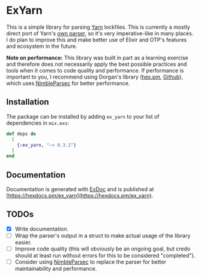 # ExYarn

This is a simple library for parsing [Yarn](https://classic.yarnpkg.com/en/) lockfiles. This is currently a mostly direct port of Yarn's [own parser](https://github.com/yarnpkg/yarn/blob/master/src/lockfile/parse.js), so it's very imperative-like in many places. I do plan to improve this and make better use of Elixir and OTP's features and ecosystem in the future.

**Note on performance:** This library was built in part as a learning exercise and therefore does not necessarily apply the best possible practices and tools when it comes to code quality and performance. If performance is important to you, I recommend using Dorgan's library ([hex.pm](https://hex.pm/packages/yarn_parser), [Github](https://github.com/doorgan/yarn_parser)), which uses [NimbleParsec](https://hexdocs.pm/nimble_parsec/NimbleParsec.html) for better performance.

## Installation

The package can be installed by adding `ex_yarn` to your list of dependencies in `mix.exs`:

```elixir
def deps do
  [
    {:ex_yarn, "~> 0.3.1"}
  ]
end
```

## Documentation

Documentation is generated with [ExDoc](https://github.com/elixir-lang/ex_doc) and is published at [https://hexdocs.pm/ex_yarn](https://hexdocs.pm/ex_yarn).

## TODOs

- [x] Write documentation.
- [ ] Wrap the parser's output in a struct to make actual usage of the library easier.
- [ ] Improve code quality (this will obviously be an ongoing goal, but credo should at least run without errors for this to be considered "completed").
- [ ] Consider using [NimbleParsec](https://hexdocs.pm/nimble_parsec/NimbleParsec.html) to replace the parser for better maintainability and performance.
